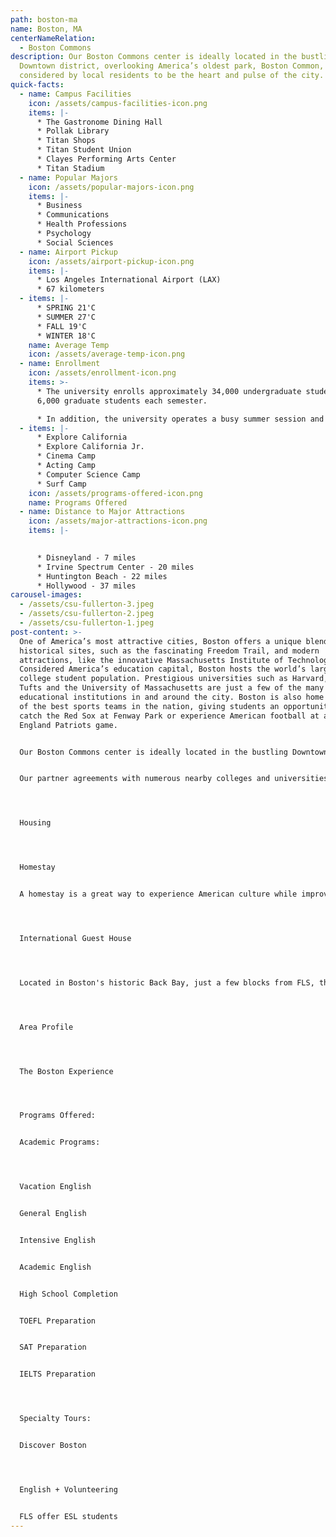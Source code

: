 ```yaml
---
path: boston-ma
name: Boston, MA
centerNameRelation:
  - Boston Commons
description: Our Boston Commons center is ideally located in the bustling
  Downtown district, overlooking America’s oldest park, Boston Common,
  considered by local residents to be the heart and pulse of the city.
quick-facts:
  - name: Campus Facilities
    icon: /assets/campus-facilities-icon.png
    items: |-
      * The Gastronome Dining Hall
      * Pollak Library
      * Titan Shops
      * Titan Student Union
      * Clayes Performing Arts Center
      * Titan Stadium
  - name: Popular Majors
    icon: /assets/popular-majors-icon.png
    items: |-
      * Business
      * Communications
      * Health Professions
      * Psychology
      * Social Sciences
  - name: Airport Pickup
    icon: /assets/airport-pickup-icon.png
    items: |-
      * Los Angeles International Airport (LAX)
      * 67 kilometers
  - items: |-
      * SPRING 21'C
      * SUMMER 27'C
      * FALL 19'C
      * WINTER 18'C
    name: Average Temp
    icon: /assets/average-temp-icon.png
  - name: Enrollment
    icon: /assets/enrollment-icon.png
    items: >-
      * The university enrolls approximately 34,000 undergraduate students and
      6,000 graduate students each semester. 

      * In addition, the university operates a busy summer session and hosts numerous summer camp programs with American and international students.
  - items: |-
      * Explore California
      * Explore California Jr.
      * Cinema Camp
      * Acting Camp
      * Computer Science Camp
      * Surf Camp
    icon: /assets/programs-offered-icon.png
    name: Programs Offered
  - name: Distance to Major Attractions
    icon: /assets/major-attractions-icon.png
    items: |-
      

      * Disneyland - 7 miles
      * Irvine Spectrum Center - 20 miles
      * Huntington Beach - 22 miles
      * Hollywood - 37 miles
carousel-images:
  - /assets/csu-fullerton-3.jpeg
  - /assets/csu-fullerton-2.jpeg
  - /assets/csu-fullerton-1.jpeg
post-content: >-
  One of America’s most attractive cities, Boston offers a unique blend of
  historical sites, such as the fascinating Freedom Trail, and modern
  attractions, like the innovative Massachusetts Institute of Technology.
  Considered America’s education capital, Boston hosts the world’s largest
  college student population. Prestigious universities such as Harvard, MIT,
  Tufts and the University of Massachusetts are just a few of the many
  educational institutions in and around the city. Boston is also home to some
  of the best sports teams in the nation, giving students an opportunity to
  catch the Red Sox at Fenway Park or experience American football at a New
  England Patriots game.


  Our Boston Commons center is ideally located in the bustling Downtown district, overlooking America’s oldest park, Boston Common, considered by local residents to be the heart and pulse of the city. Students can step outside to hop on the subway at centrally located Park Street station or stroll across the park for picturesque views of the Massachusetts State House.


  Our partner agreements with numerous nearby colleges and universities give students many options for pursuing a Bachelor’s or Master’s degree after completing their studies at Boston Commons.




  Housing




  Homestay


  A homestay is a great way to experience American culture while improving your English ability!  All of our centers offer homestay accommodation with American families individually selected by FLS.  With your host family you'll learn about American daily life, practice English on a regular basis, and participate in many aspects of American culture that visitors often don't get to see.  (Twin and Single options available).




  International Guest House




  Located in Boston's historic Back Bay, just a few blocks from FLS, the International Guest House (IGH) offers shared accommodation with private bathrooms.  The is located near many of Boston's unique attractions, including Boston Common park, Newbury Street shopping, and the Boston Public Library.  The dining room provides a daily buffet-style breakfast and dinner.  Other common areas include a study room, TV room, and social room.




  Area Profile




  The Boston Experience




  Programs Offered:


  Academic Programs:




  Vacation English


  General English


  Intensive English


  Academic English


  High School Completion


  TOEFL Preparation


  SAT Preparation


  IELTS Preparation




  Specialty Tours:


  Discover Boston




  English + Volunteering


  FLS offer ESL students
---
```

